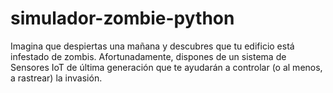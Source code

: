 # simulador-zombie-python
Imagina que despiertas una mañana y descubres que tu edificio está infestado de zombis. Afortunadamente, dispones de un sistema de Sensores IoT de última generación que te ayudarán a controlar (o al menos, a rastrear) la invasión. 
